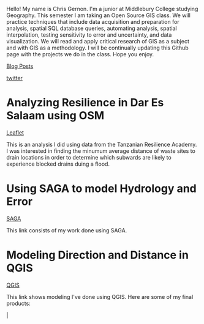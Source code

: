 Hello! My name is Chris Gernon. I'm a junior at Middlebury College studying Geography. This semester I am taking an Open Source GIS class. We will practice techniques that include data acquisition and preparation for analysis, spatial SQL database queries, automating analysis, spatial interpolation, testing sensitivity to error and uncertainty, and data visualization. We will read and apply critical research of GIS as a subject and with GIS as a methodology. I will be continually updating this Github page with the projects we do in the class. Hope you enjoy.

[Blog Posts](./blogpost2/blogposts.md)



[twitter](./Twitter/index.md/)

# Analyzing Resilience in Dar Es Salaam using OSM
[Leaflet](./Dar_Es_Salaam/index.md)

This is an analysis I did using data from the Tanzanian Resilience Academy. I was interested in finding the minumum average distance of waste sites to drain locations in order to determine which subwards are likely to experience blocked drains duing a flood. 

# Using SAGA to model Hydrology and Error

[SAGA](./SAGA/Hydrology_model.md)

This link consists of my work done using SAGA. 


# Modeling Direction and Distance in QGIS

[QGIS](./QGIS/qgisModel.md)

This link shows modeling I've done using QGIS. Here are some of my final products:

|






